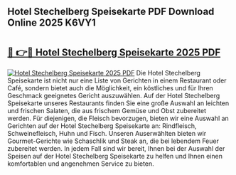 ## Hotel Stechelberg Speisekarte PDF Download Online 2025 K6VY1

# <h2><a href="http://gccgzqt.nevu.top/?p=Hotel+Stechelberg+Speisekarte">🔗 👉🔴 Hotel Stechelberg Speisekarte 2025 PDF</a></h2>

[![Hotel Stechelberg Speisekarte 2025 PDF](https://i.imgur.com/dBaPXMq.png)](http://gccgzqt.nevu.top/?p=Hotel+Stechelberg+Speisekarte)
Die Hotel Stechelberg Speisekarte ist nicht nur eine Liste von Gerichten in einem Restaurant oder Café, sondern bietet auch die Möglichkeit, ein köstliches und für Ihren Geschmack geeignetes Gericht auszuwählen. Auf der Hotel Stechelberg Speisekarte unseres Restaurants finden Sie eine große Auswahl an leichten und frischen Salaten, die aus frischem Gemüse und Obst zubereitet werden. Für diejenigen, die Fleisch bevorzugen, bieten wir eine Auswahl an Gerichten auf der Hotel Stechelberg Speisekarte an: Rindfleisch, Schweinefleisch, Huhn und Fisch. Unseren Auserwählten bieten wir Gourmet-Gerichte wie Schaschlik und Steak an, die bei lebendem Feuer zubereitet werden. In jedem Fall sind wir bereit, Ihnen bei der Auswahl der Speisen auf der Hotel Stechelberg Speisekarte zu helfen und Ihnen einen komfortablen und angenehmen Service zu bieten.
